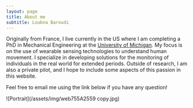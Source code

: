 ```yaml
---
layout: page
title: About me
subtitle: Loubna Baroudi
---
```


Originally from France, I live currently in the US where I am completing a PhD in Mechanical Engineering at the [University of Michigan](https://brg.engin.umich.edu). My focus is on the use of wearable sensing technologies to understand human movement. I specialize in developing solutions for the monitoring of individuals in the real world for extended periods. 
Outside of research, I am also a private pilot, and I hope to include some aspects of this passion in this website.  

Feel free to email me using the link below if you have any question!

![Portrait](/assets/img/web755A2559 copy.jpg)



